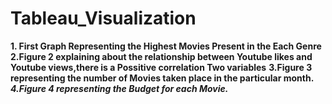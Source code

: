 # Tableau_Visualization
 **1. First Graph Representing the Highest Movies Present in the Each Genre**
 **2.Figure 2 explaining about the relationship between Youtube likes and Youtube views,there is a Possitive correlation Two variables**
 **3.Figure 3 representing the number of Movies taken place in the particular month.**
 ***4.Figure 4 representing the Budget for each Movie.***
